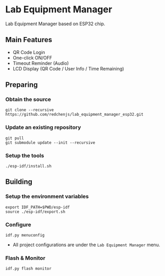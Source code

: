 Lab Equipment Manager
=====================

Lab Equipment Manager based on ESP32 chip.

## Main Features

* QR Code Login
* One-click ON/OFF
* Timeout Reminder (Audio)
* LCD Display (QR Code / User Info / Time Remaining)

## Preparing

### Obtain the source

```
git clone --recursive https://github.com/redchenjs/lab_equipment_manager_esp32.git
```

### Update an existing repository

```
git pull
git submodule update --init --recursive
```

### Setup the tools

```
./esp-idf/install.sh
```

## Building

### Setup the environment variables

```
export IDF_PATH=$PWD/esp-idf
source ./esp-idf/export.sh
```

### Configure

```
idf.py menuconfig
```

* All project configurations are under the `Lab Equipment Manager` menu.

### Flash & Monitor

```
idf.py flash monitor
```
